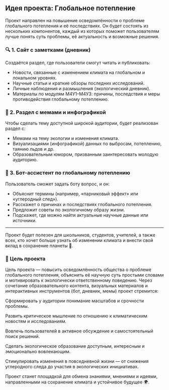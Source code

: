 ## Идея проекта: Глобальное потепление

Проект направлен на повышение осведомлённости о проблеме глобального потепления и её последствиях. Он будет состоять из нескольких компонентов, каждый из которых поможет пользователям лучше понять суть проблемы, её актуальность и возможные решения.

### 🔍 1. Сайт с заметками (дневник)

Создаётся раздел, где пользователи смогут читать и публиковать:
- Новости, связанные с изменением климата на глобальном и локальном уровнях.
- Научные статьи и краткие обзоры последних исследований.
- Личные наблюдения и размышления (экологический дневник).
- Материалы по модулям М4У1–М4У3: причины, последствия и меры противодействия глобальному потеплению.

### 🎨 2. Раздел с мемами и инфографикой

Чтобы сделать тему доступной широкой аудитории, будет реализован раздел с:
- Мемами на тему экологии и изменения климата.
- Визуализациями (инфографикой) данных по выбросам, потеплению, таянию льдов и др.
- Образовательным юмором, призванным заинтересовать молодую аудиторию.

### 🤖 3. Бот-ассистент по глобальному потеплению

Пользователь сможет задать боту вопрос, и он:
- Объяснит термины (например, «парниковый эффект» или «углеродный след»).
- Расскажет о причинах и последствиях глобального потепления.
- Предложит советы по экологичному образу жизни.
- Подскажет, где можно найти актуальные научные данные или источники.

---

Проект будет полезен для школьников, студентов, учителей, а также всех, кто хочет больше узнать об изменении климата и внести свой вклад в сохранение планеты 🌱.
### 🎯 Цель проекта
Цель проекта — повысить осведомлённость общества о проблеме глобального потепления, объяснить её научную суть простыми словами и мотивировать к экологически ответственному поведению. Через сочетание образовательного контента, визуальных материалов и интерактивных инструментов (бот, дневник, мемы) проект стремится:

Сформировать у аудитории понимание масштабов и срочности проблемы.

Развить критическое мышление по отношению к климатическим новостям и исследованиям.

Вовлечь пользователей в активное обсуждение и самостоятельный поиск решений.

Сделать экологическое образование доступным, интересным и эмоционально вовлекающим.

Стимулировать изменения в повседневной жизни — от снижения углеродного следа до участия в экологических инициативах.

Проект станет площадкой для обмена знаниями, мнениями и идеями, направленными на сохранение климата и устойчивое будущее 🌍.
